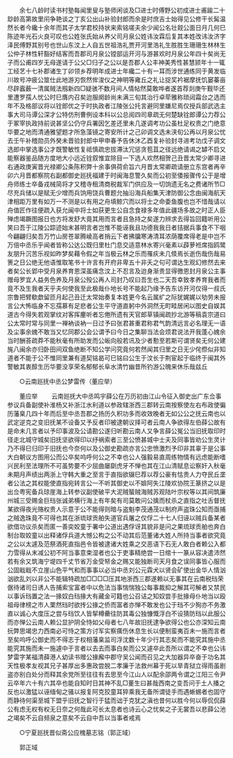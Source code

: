 <!-- { "loadSidebar": true } -->
　　余七八龄时读书村塾每闻里叟与塾师闲谈及□进士时傅野公初成进士甫踰二十玅龄高第故里闬争艳谈之丁亥公出山补验封郎而余是时庶吉士始得见公修干长髯温然长者今纔十余年而其子太学君校持状来索铭嗟夫余少闻公名壮觌公面日月几何巳陈迹年光石火良可叹也公姓张氏始从养父司月泉公姓讳汝霖后复其本姓改讳汝济字泽民傅野其别号也世山东汶上人自五世祖浩礼贾开河里浩礼生胜胜生珊珊生林林生公仲子林性轩豁好结客而吾郡司月泉公镗部运开河与游甚欢时月泉公年四十矣尚无子而公甫四岁无母遂请于公父□归子之公以是吾郡人公丰神美秀性甚慧颕年十一辄工经艺十七补郡诸生丁卯领乡荐明年成进士年纔二十有一耳而涉世通练同于黄发临川故号冲疲公筮仕此地游刃恢然侔浚仪之神明等雍丘之礼让捉奖衿裾摩抚饥窭蓁亩尽辟蠧薮一清属贼法剏新四□疑骇不数月间人情帖然莫敢哗者遂首荐剡庚午觐毕还里遭罗孺人忧公时巳膺内召矣迨服阕龄尚未满三旬其治行卓荦雅称琐闼霜台之选而年不及格部议将以铨郎优之于时执政者江陵张公托言避同里嫌尼焉仅授兵部武选主事大司马谭公深才公特仿刑曹例设本科以公总阅四司章疏无何楚缺铨郎谭公力荐公于冢宰执政持前说甚坚公仍守兵署因乞差还里未几遂调考功公虽杜足权贵之门绝意华要之地而清通雅望题才所急藻镜之寄安所计之己卯调文选未浃旬公再以月泉公忧去壬午补稽勋员外癸未晋验封郎中甲申春予告休沐乙酉复补验封寻进考功戊子调文选郎中掌选事公才既警敏性复祗慎疏忠拔滞汰冗惩贪苞苴之径远绝请谒之罅不启又能察器鉴品随方度地大小远近铨叙惟宜除目一下选人欢然相贺己丑晋太常少卿寻进右通政庚寅晋光禄卿公条陈积弊十余事俱荷俞旨六月晋太常卿疏请册立东宫者再辛卯六月晋都察院右副都御史廵抚福建于时闽海息警久矣而公初至倭报骤传公于是增舟师练士卒备戎械简将才又稽寺租清商税裁军门供应及一切饷遗无名之费诸所节□尽充兵储以是赋无少增而兵饷用饶兵曹题允抽沿海兵船集天津防御公念由闽海航天津相距万里有如万一不测是以有用之舟填鲸穴而以将士之命委鱼腹也岂不惜哉请以舟值匠作往便疏入获允闽中将士如获更生公自念食禄多年值此疆场多故之时正人臣殚虑竭蹶图报日也方将发舒大竟其用而言者且急持之矣遂力辨求去得旨回籍听用公笑曰吾于江陵公踪迹始末甚明言者岂惟不能诬我且功德我我日者拮据兵事食不下咽今翩翩归矣吾万竹山房苍翠腾崚高者捎云下者拂牖寒涛清耳浓荫覆席得老是中岂不万倍中丞乐乎闻者皆称公达公既归里杜门息交适意林水寄兴毫素以薜萝袵席指鸥鹭友朋升沉苦乐视如昨梦矣藉令假之年当极云林之乐而罹疢未几倐焉长逝伤哉伤哉易箦之日公绝无他语惟取笔书十许言有开府非卑五十非夭之句可谓达生观幻修然去来者矣公长郢中受月泉养育恩深虽痛念汶上不忍言及迨身渐贵显得徼恩封月泉公主事赠母罗宜人益务色养及月泉公殁公再人司封乃叹曰吾生也二天吾幸致孝养育我者而竟不及生我者天乎夫何使我至此极哉仆地长号不能起乃缘予告东访开河仅得一叔氏宗鲁把臂欷歔留匝月起己丑迁太常始奏复本姓更今名云属纩之际犹娓娓以劬劳未报言公大怖临身不忘孺慕有足悲者公生平守道直躬中外洞然无町畦居闲以图史自娱其道古今得失若观掌纹对客挥麈听者忘倦所遗有天官郎草镇闽疏抄北游等稿袁宗道曰公太常时常与同里一禅衲谈衲一日过予曰张君甚重君称君气韵清远言必名理无一语及尘事余媿不敢当又忆同郡公会公谓予曰今日之集聊当法会烦君说法开我蓬心媿余当时酬荅疏莽不能秋毫有所助发而公皈向般若讯及少者懃至若斯可谓贤矣无何公建旄八闽余亦归卧田间双鱼绝断不知公学问究竟何若然闻其归里之日无少侘傺似非知道者不能于公不惟同里兼有道契铭曷可巳铭曰公生于汶长于荆宦起于临终于闽其外警敏其衷醇生历华要没享荣名郁郁长阜水清竹幽昔所钓游公魄来休乐哉兹丘 

　　○云南廵抚中丞公梦雷传（董应举） 

　　董应举 
　　云南廵抚大中丞鸣宇薛公在万历初由江山令征入御史出广东佥事参议兵备副使补淮杨又补浙江水利道以参政辖浙西三郡转云南按察使左右布政使徧历藩臬几四十年而后至中丞吾郡之扬历久积功多而收效晚者无如公公之抚云南也以武定逆克之变旧抚某不设备又予反者印被逮朝议择可者云南人争欲得左伯薛公故有是命未几言者以予印事波及公请勘公遂归听勘云南人又争言薛公冤公当旧抚取印时径走北城守城矣旧抚坚欲得印以纾祸索者三至公愤甚城中士夫及同事皆劝公生灵计乃不得巳归印于旧抚也今奈何以及公御史勘疏亦言公忠愤激烈予印非其辜于是公事大白朝议方图用公而公卒矣呜呼何公之不幸也公人强毅易直周练物情有远虑能断嗜兴民利至法理所不可虽势要不少屈曲屡劘虎牙不惮也其在江山清赋息讼察奸入秋毫未期月声绩出两浙上守韩大重之至言于直指欲辍巳荐以荐公豪有怙贵人力夺民丘垄者公法之其权能使直指宛转言公一不听其御史以不媕阿失江陵欢协院王篆挤之以是出佥粤宪备兵琼崖海上转参议副使破平大泥贼蜑贼海贼苏观陆叶宗权等以其间筑廉州城三受赐金巨珰张诚弟横行海上有年矣有司莫敢问公擒而杖杀之直指之吐舌督抚某欲得夜光赂权贵人示意于公不能得则暗与盗魁李茂通茂以制府声盗珠公知而亟捕之贼逸珠竟不可得也其在浙琉球贡舶失道官兵屠之仅俘二十七人归诬以贼兵备某者欲借功议杀矣而匿一善奕姣童于署中公道出遇俘讶其貌非是问之果琉球贡舶也奔白制台取姣童以出释诸俘兵道大憾公构之公不动其后范董诸大姓人所持当事者欲究竟之公以太遽及范祭酒死直指邑令皆被逮诸大姓乘之交恶语下石无人敢白者赖公入都力雪得从末减公初不阿当事意束湿者也公于吏事精绝尝一日绾十一篆从容决遣沛然若有余又筑海宁堤四千丈节省万金受帑金之赐又能独断司天月食之误同事皆心服而公固戢戢不立崖山色平气和而事事以必当中丞刘公元霖犬以贤会矿使出金华人情汹汹欲乱刘以非公不能辑特疏加□□□□压其地浙西三郡遂赖以无事其在云南税珰荣倨待诸司日诱人告捕索宝富者中以危法当事惴惴独公每事裁抑之解其可解者又禁民以事诉珰置之法一掾奴白珰掾大有藏金可籍也公召诘之知奴尝手批掾母仆地当以殴祖母律榜之市人栗然珰时欲抟公掾之侨而富者亦惮不敢发也公于珰不少狥亦不务激直以诚心大度压之尝与珰饮人皆挈樽罍往防其毒公独慷慨浮白不设猜防珰以此服公而亦惮公云南人赖公显护阴全恃如父母者七八年故旧抚逮争欲得公也公亦深知云南抏弊思竭忠力西南必可恃之策方讨军实察痍伤休息生长以便制蛮夷百未一施而言者至矣呜呼公御史而不得志于权相藩臬监司浮沈数十年少行其志矣而不能究其施中丞能究其施而未一施遽中于言者以去去而事白矣而公又遽卒此吾所以谓之不幸也公讳梦雷字某福清薛港人幼读书赠公掾廨中郡守吴公闻而召见之大加器异卒奋于功名其天性极孝友视其兄子甚厚出多惠政尝脱二孝廉于法救州幕于死以旱青狱立得雨虽剧盗亦别白处分而释其余党所至往往有去思至今江山人以配余邵两令谓之江阳三令尹云卒年六十有六其卒也能自知时日其神不乱□董生曰甚哉西南之变吾问于土人播之反也以激猛以诬缅甸之骚以报复阿克狡童耳猝乘我无备所谓徒手而遇蜥蜴者也固守而静待何渠至城下盟乎旧抚之智行于猛而诎于克犹之滇也昔何以胜今何以辱侃侃薛公有虑无权有权无日奈之何哉此可长太息者也诗云心之忧矣之子无裳吾以悲薛公池之竭矣不云自频泉之意矣不云自中吾以当事者戒焉 

　　○宁夏廵抚晋似斋公应槐墓志铭（郭正域） 

　　郭正域 
